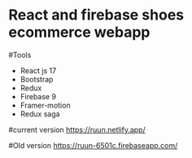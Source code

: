 # React and firebase shoes ecommerce webapp
#Tools
* React js 17
* Bootstrap
* Redux
* Firebase 9
* Framer-motion
* Redux saga

#current version
https://ruun.netlify.app/

#Old version
https://ruun-6501c.firebaseapp.com/
